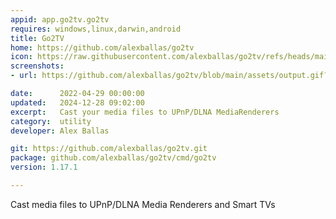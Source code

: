 ```yaml
---
appid: app.go2tv.go2tv
requires: windows,linux,darwin,android
title: Go2TV
home: https://github.com/alexballas/go2tv
icon: https://raw.githubusercontent.com/alexballas/go2tv/refs/heads/main/assets/go2tv-icon-desktop-512.png
screenshots:
- url: https://github.com/alexballas/go2tv/blob/main/assets/output.gif?raw=true

date:      2022-04-29 00:00:00
updated:   2024-12-28 09:02:00
excerpt:   Cast your media files to UPnP/DLNA MediaRenderers
category:  utility
developer: Alex Ballas

git: https://github.com/alexballas/go2tv.git
package: github.com/alexballas/go2tv/cmd/go2tv
version: 1.17.1

---
```


Cast media files to UPnP/DLNA Media Renderers and Smart TVs

